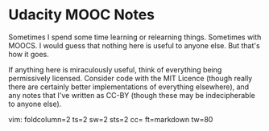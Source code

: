 # Udacity MOOC Notes

Sometimes I spend some time learning or relearning things.  Sometimes with
MOOCS. I would guess that nothing here is useful to anyone else. But that's how
it goes.

If anything here is miraculously useful, think of everything being permissively
licensed. Consider code with the MIT Licence (though really there are certainly
better implementations of everything elsewhere), and any notes that I've written
as CC-BY (though these may be indecipherable to anyone else).


vim: foldcolumn=2 ts=2 sw=2 sts=2 cc= ft=markdown tw=80
